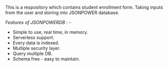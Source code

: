 This is a respository which contains student enrollment form. Taking inputs from the user and storing into JSONPOWER database.

*Features of JSONPOWERDB : -*

* Simple to use, real time, in memory.
* Serverless support.
* Every data is indexed.
* Multiple security layer.
* Query  multiple DB.
* Schema free - easy to maintain.
